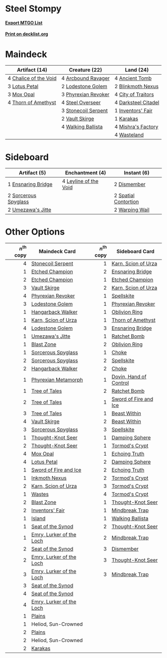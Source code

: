 # Steel Stompy

#### [Export MTGO List](../collection/Steel%20Stompy/Steel%20Stompy.txt)
#### [Print on decklist.org](http://decklist.org/?deckmain=4%09Ancient%20Tomb%0A4%09Arcbound%20Ravager%0A2%09Blinkmoth%20Nexus%0A4%09Chalice%20of%20the%20Void%0A4%09City%20of%20Traitors%0A4%09Darksteel%20Citadel%0A1%09Inventors'%20Fair%0A1%09Karakas%0A2%09Lodestone%20Golem%0A3%09Lotus%20Petal%0A4%09Mishra's%20Factory%0A3%09Mox%20Opal%0A3%09Phyrexian%20Revoker%0A4%09Steel%20Overseer%0A3%09Stonecoil%20Serpent%0A4%09Thorn%20of%20Amethyst%0A2%09Vault%20Skirge%0A4%09Walking%20Ballista%0A4%09Wasteland&deckside=2%09Dismember%0A1%09Ensnaring%20Bridge%0A4%09Leyline%20of%20the%20Void%0A2%09Sorcerous%20Spyglass%0A2%09Spatial%20Contortion%0A2%09Umezawa's%20Jitte%0A2%09Warping%20Wail)
# Maindeck

|                                         Artifact (14)                                          |                                        Creature (22)                                         |                                          Land (24)                                           |
|------------------------------------------------------------------------------------------------|----------------------------------------------------------------------------------------------|----------------------------------------------------------------------------------------------|
|4 [Chalice of the Void](http://gatherer.wizards.com/Pages/Card/Details.aspx?multiverseid=442211)|4 [Arcbound Ravager](http://gatherer.wizards.com/Pages/Card/Details.aspx?multiverseid=50943)  |4 [Ancient Tomb](http://gatherer.wizards.com/Pages/Card/Details.aspx?multiverseid=409567)     |
|3 [Lotus Petal](http://gatherer.wizards.com/Pages/Card/Details.aspx?multiverseid=420602)        |2 [Lodestone Golem](http://gatherer.wizards.com/Pages/Card/Details.aspx?multiverseid=220536)  |2 [Blinkmoth Nexus](http://gatherer.wizards.com/Pages/Card/Details.aspx?multiverseid=39439)   |
|3 [Mox Opal](http://gatherer.wizards.com/Pages/Card/Details.aspx?multiverseid=397719)           |3 [Phyrexian Revoker](http://gatherer.wizards.com/Pages/Card/Details.aspx?multiverseid=383343)|4 [City of Traitors](http://gatherer.wizards.com/Pages/Card/Details.aspx?multiverseid=6168)   |
|4 [Thorn of Amethyst](http://gatherer.wizards.com/Pages/Card/Details.aspx?multiverseid=140166)  |4 [Steel Overseer](http://gatherer.wizards.com/Pages/Card/Details.aspx?multiverseid=222714)   |4 [Darksteel Citadel](http://gatherer.wizards.com/Pages/Card/Details.aspx?multiverseid=389479)|
|                                                                                                |3 [Stonecoil Serpent](http://gatherer.wizards.com/Pages/Card/Details.aspx?multiverseid=473197)|1 [Inventors' Fair](http://gatherer.wizards.com/Pages/Card/Details.aspx?multiverseid=417820)  |
|                                                                                                |2 [Vault Skirge](http://gatherer.wizards.com/Pages/Card/Details.aspx?multiverseid=217984)     |1 [Karakas](http://gatherer.wizards.com/Pages/Card/Details.aspx?multiverseid=413782)          |
|                                                                                                |4 [Walking Ballista](http://gatherer.wizards.com/Pages/Card/Details.aspx?multiverseid=423848) |4 [Mishra's Factory](http://gatherer.wizards.com/Pages/Card/Details.aspx?multiverseid=2387)   |
|                                                                                                |                                                                                              |4 [Wasteland](http://gatherer.wizards.com/Pages/Card/Details.aspx?multiverseid=413790)        |


# Sideboard

|                                         Artifact (5)                                          |                                        Enchantment (4)                                         |                                          Instant (6)                                          |
|-----------------------------------------------------------------------------------------------|------------------------------------------------------------------------------------------------|-----------------------------------------------------------------------------------------------|
|1 [Ensnaring Bridge](http://gatherer.wizards.com/Pages/Card/Details.aspx?multiverseid=15866)   |4 [Leyline of the Void](http://gatherer.wizards.com/Pages/Card/Details.aspx?multiverseid=107682)|2 [Dismember](http://gatherer.wizards.com/Pages/Card/Details.aspx?multiverseid=382182)         |
|2 [Sorcerous Spyglass](http://gatherer.wizards.com/Pages/Card/Details.aspx?multiverseid=435407)|                                                                                                |2 [Spatial Contortion](http://gatherer.wizards.com/Pages/Card/Details.aspx?multiverseid=407518)|
|2 [Umezawa's Jitte](http://gatherer.wizards.com/Pages/Card/Details.aspx?multiverseid=81979)    |                                                                                                |2 [Warping Wail](http://gatherer.wizards.com/Pages/Card/Details.aspx?multiverseid=407522)      |


# Other Options

|*n*<sup>th</sup> copy|                                           Maindeck Card                                           |*n*<sup>th</sup> copy|                                         Sideboard Card                                          |
|--------------------:|---------------------------------------------------------------------------------------------------|--------------------:|-------------------------------------------------------------------------------------------------|
|                    4|[Stonecoil Serpent](http://gatherer.wizards.com/Pages/Card/Details.aspx?multiverseid=473197)       |                    1|[Karn, Scion of Urza](http://gatherer.wizards.com/Pages/Card/Details.aspx?multiverseid=442889)   |
|                    1|[Etched Champion](http://gatherer.wizards.com/Pages/Card/Details.aspx?multiverseid=397710)         |                    2|[Ensnaring Bridge](http://gatherer.wizards.com/Pages/Card/Details.aspx?multiverseid=15866)       |
|                    2|[Etched Champion](http://gatherer.wizards.com/Pages/Card/Details.aspx?multiverseid=397710)         |                    1|[Etched Champion](http://gatherer.wizards.com/Pages/Card/Details.aspx?multiverseid=397710)       |
|                    3|[Vault Skirge](http://gatherer.wizards.com/Pages/Card/Details.aspx?multiverseid=217984)            |                    2|[Karn, Scion of Urza](http://gatherer.wizards.com/Pages/Card/Details.aspx?multiverseid=442889)   |
|                    4|[Phyrexian Revoker](http://gatherer.wizards.com/Pages/Card/Details.aspx?multiverseid=383343)       |                    1|[Spellskite](http://gatherer.wizards.com/Pages/Card/Details.aspx?multiverseid=397743)            |
|                    3|[Lodestone Golem](http://gatherer.wizards.com/Pages/Card/Details.aspx?multiverseid=220536)         |                    1|[Phyrexian Revoker](http://gatherer.wizards.com/Pages/Card/Details.aspx?multiverseid=383343)     |
|                    1|[Hangarback Walker](http://gatherer.wizards.com/Pages/Card/Details.aspx?multiverseid=420600)       |                    1|[Oblivion Ring](http://gatherer.wizards.com/Pages/Card/Details.aspx?multiverseid=174909)         |
|                    1|[Karn, Scion of Urza](http://gatherer.wizards.com/Pages/Card/Details.aspx?multiverseid=442889)     |                    1|[Thorn of Amethyst](http://gatherer.wizards.com/Pages/Card/Details.aspx?multiverseid=140166)     |
|                    4|[Lodestone Golem](http://gatherer.wizards.com/Pages/Card/Details.aspx?multiverseid=220536)         |                    3|[Ensnaring Bridge](http://gatherer.wizards.com/Pages/Card/Details.aspx?multiverseid=15866)       |
|                    1|[Umezawa's Jitte](http://gatherer.wizards.com/Pages/Card/Details.aspx?multiverseid=81979)          |                    1|[Ratchet Bomb](http://gatherer.wizards.com/Pages/Card/Details.aspx?multiverseid=370623)          |
|                    1|[Blast Zone](http://gatherer.wizards.com/Pages/Card/Details.aspx?multiverseid=461171)              |                    2|[Oblivion Ring](http://gatherer.wizards.com/Pages/Card/Details.aspx?multiverseid=174909)         |
|                    1|[Sorcerous Spyglass](http://gatherer.wizards.com/Pages/Card/Details.aspx?multiverseid=435407)      |                    1|[Choke](http://gatherer.wizards.com/Pages/Card/Details.aspx?multiverseid=45431)                  |
|                    2|[Sorcerous Spyglass](http://gatherer.wizards.com/Pages/Card/Details.aspx?multiverseid=435407)      |                    2|[Spellskite](http://gatherer.wizards.com/Pages/Card/Details.aspx?multiverseid=397743)            |
|                    2|[Hangarback Walker](http://gatherer.wizards.com/Pages/Card/Details.aspx?multiverseid=420600)       |                    2|[Choke](http://gatherer.wizards.com/Pages/Card/Details.aspx?multiverseid=45431)                  |
|                    1|[Phyrexian Metamorph](http://gatherer.wizards.com/Pages/Card/Details.aspx?multiverseid=214375)     |                    1|[Dovin, Hand of Control](http://gatherer.wizards.com/Pages/Card/Details.aspx?multiverseid=461156)|
|                    1|[Tree of Tales](http://gatherer.wizards.com/Pages/Card/Details.aspx?multiverseid=205312)           |                    2|[Ratchet Bomb](http://gatherer.wizards.com/Pages/Card/Details.aspx?multiverseid=370623)          |
|                    2|[Tree of Tales](http://gatherer.wizards.com/Pages/Card/Details.aspx?multiverseid=205312)           |                    1|[Sword of Fire and Ice](http://gatherer.wizards.com/Pages/Card/Details.aspx?multiverseid=46429)  |
|                    3|[Tree of Tales](http://gatherer.wizards.com/Pages/Card/Details.aspx?multiverseid=205312)           |                    1|[Beast Within](http://gatherer.wizards.com/Pages/Card/Details.aspx?multiverseid=446158)          |
|                    4|[Vault Skirge](http://gatherer.wizards.com/Pages/Card/Details.aspx?multiverseid=217984)            |                    2|[Beast Within](http://gatherer.wizards.com/Pages/Card/Details.aspx?multiverseid=446158)          |
|                    3|[Sorcerous Spyglass](http://gatherer.wizards.com/Pages/Card/Details.aspx?multiverseid=435407)      |                    3|[Spellskite](http://gatherer.wizards.com/Pages/Card/Details.aspx?multiverseid=397743)            |
|                    1|[Thought-Knot Seer](http://gatherer.wizards.com/Pages/Card/Details.aspx?multiverseid=407519)       |                    1|[Damping Sphere](http://gatherer.wizards.com/Pages/Card/Details.aspx?multiverseid=443101)        |
|                    2|[Thought-Knot Seer](http://gatherer.wizards.com/Pages/Card/Details.aspx?multiverseid=407519)       |                    1|[Tormod's Crypt](http://gatherer.wizards.com/Pages/Card/Details.aspx?multiverseid=389723)        |
|                    4|[Mox Opal](http://gatherer.wizards.com/Pages/Card/Details.aspx?multiverseid=397719)                |                    1|[Echoing Truth](http://gatherer.wizards.com/Pages/Card/Details.aspx?multiverseid=405212)         |
|                    4|[Lotus Petal](http://gatherer.wizards.com/Pages/Card/Details.aspx?multiverseid=420602)             |                    2|[Damping Sphere](http://gatherer.wizards.com/Pages/Card/Details.aspx?multiverseid=443101)        |
|                    1|[Sword of Fire and Ice](http://gatherer.wizards.com/Pages/Card/Details.aspx?multiverseid=46429)    |                    2|[Echoing Truth](http://gatherer.wizards.com/Pages/Card/Details.aspx?multiverseid=405212)         |
|                    1|[Inkmoth Nexus](http://gatherer.wizards.com/Pages/Card/Details.aspx?multiverseid=213731)           |                    2|[Tormod's Crypt](http://gatherer.wizards.com/Pages/Card/Details.aspx?multiverseid=389723)        |
|                    2|[Karn, Scion of Urza](http://gatherer.wizards.com/Pages/Card/Details.aspx?multiverseid=442889)     |                    3|[Tormod's Crypt](http://gatherer.wizards.com/Pages/Card/Details.aspx?multiverseid=389723)        |
|                    1|[Wastes](http://gatherer.wizards.com/Pages/Card/Details.aspx?multiverseid=407694)                  |                    4|[Tormod's Crypt](http://gatherer.wizards.com/Pages/Card/Details.aspx?multiverseid=389723)        |
|                    2|[Blast Zone](http://gatherer.wizards.com/Pages/Card/Details.aspx?multiverseid=461171)              |                    1|[Thought-Knot Seer](http://gatherer.wizards.com/Pages/Card/Details.aspx?multiverseid=407519)     |
|                    2|[Inventors' Fair](http://gatherer.wizards.com/Pages/Card/Details.aspx?multiverseid=417820)         |                    1|[Mindbreak Trap](http://gatherer.wizards.com/Pages/Card/Details.aspx?multiverseid=197532)        |
|                    1|[Island](http://gatherer.wizards.com/Pages/Card/Details.aspx?multiverseid=439857)                  |                    1|[Walking Ballista](http://gatherer.wizards.com/Pages/Card/Details.aspx?multiverseid=423848)      |
|                    1|[Seat of the Synod](http://gatherer.wizards.com/Pages/Card/Details.aspx?multiverseid=420940)       |                    2|[Thought-Knot Seer](http://gatherer.wizards.com/Pages/Card/Details.aspx?multiverseid=407519)     |
|                    1|[Emry, Lurker of the Loch](http://gatherer.wizards.com/Pages/Card/Details.aspx?multiverseid=473005)|                    2|[Mindbreak Trap](http://gatherer.wizards.com/Pages/Card/Details.aspx?multiverseid=197532)        |
|                    2|[Seat of the Synod](http://gatherer.wizards.com/Pages/Card/Details.aspx?multiverseid=420940)       |                    3|[Dismember](http://gatherer.wizards.com/Pages/Card/Details.aspx?multiverseid=382182)             |
|                    2|[Emry, Lurker of the Loch](http://gatherer.wizards.com/Pages/Card/Details.aspx?multiverseid=473005)|                    3|[Thought-Knot Seer](http://gatherer.wizards.com/Pages/Card/Details.aspx?multiverseid=407519)     |
|                    3|[Emry, Lurker of the Loch](http://gatherer.wizards.com/Pages/Card/Details.aspx?multiverseid=473005)|                    3|[Mindbreak Trap](http://gatherer.wizards.com/Pages/Card/Details.aspx?multiverseid=197532)        |
|                    3|[Seat of the Synod](http://gatherer.wizards.com/Pages/Card/Details.aspx?multiverseid=420940)       |                     |                                                                                                 |
|                    4|[Seat of the Synod](http://gatherer.wizards.com/Pages/Card/Details.aspx?multiverseid=420940)       |                     |                                                                                                 |
|                    4|[Emry, Lurker of the Loch](http://gatherer.wizards.com/Pages/Card/Details.aspx?multiverseid=473005)|                     |                                                                                                 |
|                    1|[Plains](http://gatherer.wizards.com/Pages/Card/Details.aspx?multiverseid=439856)                  |                     |                                                                                                 |
|                    1|Heliod, Sun-Crowned                                                                                |                     |                                                                                                 |
|                    2|[Plains](http://gatherer.wizards.com/Pages/Card/Details.aspx?multiverseid=439856)                  |                     |                                                                                                 |
|                    2|Heliod, Sun-Crowned                                                                                |                     |                                                                                                 |
|                    2|[Karakas](http://gatherer.wizards.com/Pages/Card/Details.aspx?multiverseid=413782)                 |                     |                                                                                                 |

